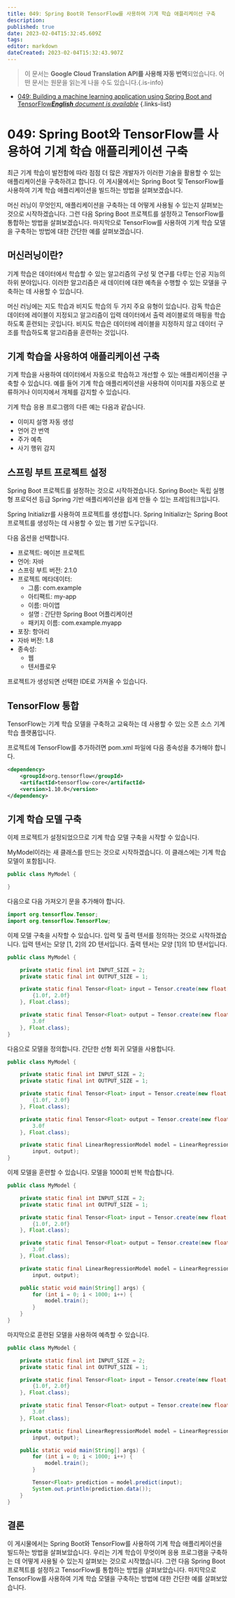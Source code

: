 ```yaml
---
title: 049: Spring Boot와 TensorFlow를 사용하여 기계 학습 애플리케이션 구축
description: 
published: true
date: 2023-02-04T15:32:45.609Z
tags: 
editor: markdown
dateCreated: 2023-02-04T15:32:43.907Z
---
```


> 이 문서는 **Google Cloud Translation API를 사용해 자동 번역**되었습니다.
어떤 문서는 원문을 읽는게 나을 수도 있습니다.{.is-info}



- [049: Building a machine learning application using Spring Boot and TensorFlow***English** document is available*](/en/Knowledge-base/Spring-Boot/Learning/049-building-a-machine-learning-application-using-spring-boot-and-tensorflow)
{.links-list}


# 049: Spring Boot와 TensorFlow를 사용하여 기계 학습 애플리케이션 구축

최근 기계 학습이 발전함에 따라 점점 더 많은 개발자가 이러한 기술을 활용할 수 있는 애플리케이션을 구축하려고 합니다. 이 게시물에서는 Spring Boot 및 TensorFlow를 사용하여 기계 학습 애플리케이션을 빌드하는 방법을 살펴보겠습니다.

머신 러닝이 무엇인지, 애플리케이션을 구축하는 데 어떻게 사용될 수 있는지 살펴보는 것으로 시작하겠습니다. 그런 다음 Spring Boot 프로젝트를 설정하고 TensorFlow를 통합하는 방법을 살펴보겠습니다. 마지막으로 TensorFlow를 사용하여 기계 학습 모델을 구축하는 방법에 대한 간단한 예를 살펴보겠습니다.

## 머신러닝이란?

기계 학습은 데이터에서 학습할 수 있는 알고리즘의 구성 및 연구를 다루는 인공 지능의 하위 분야입니다. 이러한 알고리즘은 새 데이터에 대한 예측을 수행할 수 있는 모델을 구축하는 데 사용할 수 있습니다.

머신 러닝에는 지도 학습과 비지도 학습의 두 가지 주요 유형이 있습니다. 감독 학습은 데이터에 레이블이 지정되고 알고리즘이 입력 데이터에서 출력 레이블로의 매핑을 학습하도록 훈련되는 곳입니다. 비지도 학습은 데이터에 레이블을 지정하지 않고 데이터 구조를 학습하도록 알고리즘을 훈련하는 것입니다.

## 기계 학습을 사용하여 애플리케이션 구축

기계 학습을 사용하여 데이터에서 자동으로 학습하고 개선할 수 있는 애플리케이션을 구축할 수 있습니다. 예를 들어 기계 학습 애플리케이션을 사용하여 이미지를 자동으로 분류하거나 이미지에서 개체를 감지할 수 있습니다.

기계 학습 응용 프로그램의 다른 예는 다음과 같습니다.

- 이미지 설명 자동 생성
- 언어 간 번역
- 주가 예측
- 사기 행위 감지

## 스프링 부트 프로젝트 설정

Spring Boot 프로젝트를 설정하는 것으로 시작하겠습니다. Spring Boot는 독립 실행형 프로덕션 등급 Spring 기반 애플리케이션을 쉽게 만들 수 있는 프레임워크입니다.

Spring Initializr를 사용하여 프로젝트를 생성합니다. Spring Initializr는 Spring Boot 프로젝트를 생성하는 데 사용할 수 있는 웹 기반 도구입니다.

다음 옵션을 선택합니다.

- 프로젝트: 메이븐 프로젝트
- 언어: 자바
- 스프링 부트 버전: 2.1.0
- 프로젝트 메타데이터:
  - 그룹: com.example
  - 아티팩트: my-app
  - 이름: 마이앱
  - 설명 : 간단한 Spring Boot 어플리케이션
  - 패키지 이름: com.example.myapp
- 포장: 항아리
- 자바 버전: 1.8
- 종속성:
  - 웹
  - 텐서플로우

프로젝트가 생성되면 선택한 IDE로 가져올 수 있습니다.

## TensorFlow 통합

TensorFlow는 기계 학습 모델을 구축하고 교육하는 데 사용할 수 있는 오픈 소스 기계 학습 플랫폼입니다.

프로젝트에 TensorFlow를 추가하려면 pom.xml 파일에 다음 종속성을 추가해야 합니다.

```xml
<dependency>
    <groupId>org.tensorflow</groupId>
    <artifactId>tensorflow-core</artifactId>
    <version>1.10.0</version>
</dependency>
```

## 기계 학습 모델 구축

이제 프로젝트가 설정되었으므로 기계 학습 모델 구축을 시작할 수 있습니다.

MyModel이라는 새 클래스를 만드는 것으로 시작하겠습니다. 이 클래스에는 기계 학습 모델이 포함됩니다.

```java
public class MyModel {

}
```

다음으로 다음 가져오기 문을 추가해야 합니다.

```java
import org.tensorflow.Tensor;
import org.tensorflow.TensorFlow;
```

이제 모델 구축을 시작할 수 있습니다. 입력 및 출력 텐서를 정의하는 것으로 시작하겠습니다. 입력 텐서는 모양 [1, 2]의 2D 텐서입니다. 출력 텐서는 모양 [1]의 1D 텐서입니다.

```java
public class MyModel {

    private static final int INPUT_SIZE = 2;
    private static final int OUTPUT_SIZE = 1;

    private static final Tensor<Float> input = Tensor.create(new float[][] {
        {1.0f, 2.0f}
    }, Float.class);

    private static final Tensor<Float> output = Tensor.create(new float[] {
        3.0f
    }, Float.class);
}
```

다음으로 모델을 정의합니다. 간단한 선형 회귀 모델을 사용합니다.

```java
public class MyModel {

    private static final int INPUT_SIZE = 2;
    private static final int OUTPUT_SIZE = 1;

    private static final Tensor<Float> input = Tensor.create(new float[][] {
        {1.0f, 2.0f}
    }, Float.class);

    private static final Tensor<Float> output = Tensor.create(new float[] {
        3.0f
    }, Float.class);

    private static final LinearRegressionModel model = LinearRegressionModel.create(
        input, output);
}
```

이제 모델을 훈련할 수 있습니다. 모델을 1000회 반복 학습합니다.

```java
public class MyModel {

    private static final int INPUT_SIZE = 2;
    private static final int OUTPUT_SIZE = 1;

    private static final Tensor<Float> input = Tensor.create(new float[][] {
        {1.0f, 2.0f}
    }, Float.class);

    private static final Tensor<Float> output = Tensor.create(new float[] {
        3.0f
    }, Float.class);

    private static final LinearRegressionModel model = LinearRegressionModel.create(
        input, output);

    public static void main(String[] args) {
        for (int i = 0; i < 1000; i++) {
            model.train();
        }
    }
}
```

마지막으로 훈련된 모델을 사용하여 예측할 수 있습니다.

```java
public class MyModel {

    private static final int INPUT_SIZE = 2;
    private static final int OUTPUT_SIZE = 1;

    private static final Tensor<Float> input = Tensor.create(new float[][] {
        {1.0f, 2.0f}
    }, Float.class);

    private static final Tensor<Float> output = Tensor.create(new float[] {
        3.0f
    }, Float.class);

    private static final LinearRegressionModel model = LinearRegressionModel.create(
        input, output);

    public static void main(String[] args) {
        for (int i = 0; i < 1000; i++) {
            model.train();
        }

        Tensor<Float> prediction = model.predict(input);
        System.out.println(prediction.data());
    }
}
```

## 결론

이 게시물에서는 Spring Boot와 TensorFlow를 사용하여 기계 학습 애플리케이션을 빌드하는 방법을 살펴보았습니다. 우리는 기계 학습이 무엇이며 응용 프로그램을 구축하는 데 어떻게 사용될 수 있는지 살펴보는 것으로 시작했습니다. 그런 다음 Spring Boot 프로젝트를 설정하고 TensorFlow를 통합하는 방법을 살펴보았습니다. 마지막으로 TensorFlow를 사용하여 기계 학습 모델을 구축하는 방법에 대한 간단한 예를 살펴보았습니다.